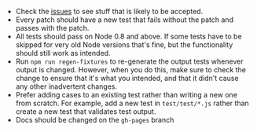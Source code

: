 - Check the [issues](https://github.com/taprc/node-tap/issues) to see
  stuff that is likely to be accepted.
- Every patch should have a new test that fails without the patch and
  passes with the patch.
- All tests should pass on Node 0.8 and above.  If some tests have to
  be skipped for very old Node versions that's fine, but the
  functionality should still work as intended.
- Run `npm run regen-fixtures` to re-generate the output tests
  whenever output is changed.  However, when you do this, make sure to
  check the change to ensure that it's what you intended, and that it
  didn't cause any other inadvertent changes.
- Prefer adding cases to an existing test rather than writing a new
  one from scratch.  For example, add a new test in `test/test/*.js`
  rather than create a new test that validates test output.
- Docs should be changed on the `gh-pages` branch
